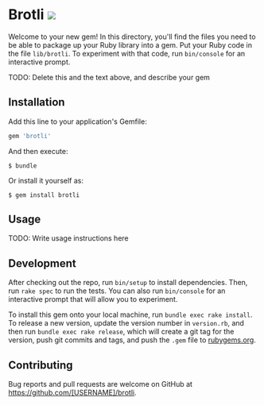 # Brotli ![](https://travis-ci.org/miyucy/brotli.svg)

Welcome to your new gem! In this directory, you'll find the files you need to be able to package up your Ruby library into a gem. Put your Ruby code in the file `lib/brotli`. To experiment with that code, run `bin/console` for an interactive prompt.

TODO: Delete this and the text above, and describe your gem

## Installation

Add this line to your application's Gemfile:

```ruby
gem 'brotli'
```

And then execute:

    $ bundle

Or install it yourself as:

    $ gem install brotli

## Usage

TODO: Write usage instructions here

## Development

After checking out the repo, run `bin/setup` to install dependencies. Then, run `rake spec` to run the tests. You can also run `bin/console` for an interactive prompt that will allow you to experiment.

To install this gem onto your local machine, run `bundle exec rake install`. To release a new version, update the version number in `version.rb`, and then run `bundle exec rake release`, which will create a git tag for the version, push git commits and tags, and push the `.gem` file to [rubygems.org](https://rubygems.org).

## Contributing

Bug reports and pull requests are welcome on GitHub at https://github.com/[USERNAME]/brotli.

